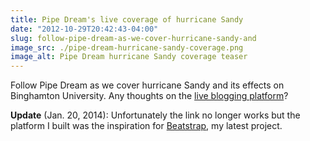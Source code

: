 ```yaml
---
title: Pipe Dream's live coverage of hurricane Sandy
date: "2012-10-29T20:42:43-04:00"
slug: follow-pipe-dream-as-we-cover-hurricane-sandy-and
image_src: ./pipe-dream-hurricane-sandy-coverage.png
image_alt: Pipe Dream hurricane Sandy coverage teaser
---
```


Follow Pipe Dream as we cover hurricane Sandy and its effects on Binghamton University. Any thoughts on the [live blogging platform](http://www.bupipedream.com/live/storm/)?

**Update** (Jan. 20, 2014): Unfortunately the link no longer works but the platform I built was the inspiration for [Beatstrap](http://beatstrap.me/), my latest project.
